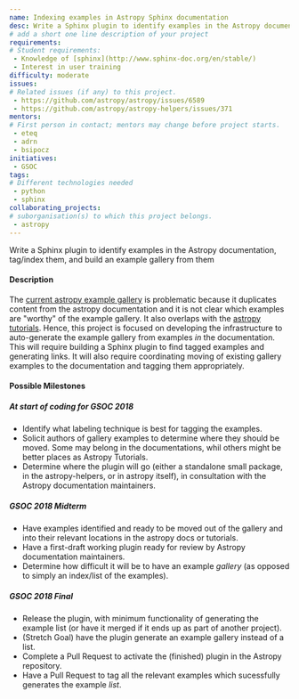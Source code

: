 ```yaml
---
name: Indexing examples in Astropy Sphinx documentation
desc: Write a Sphinx plugin to identify examples in the Astropy documentation, tag/index them, and build an example gallery from them
# add a short one line description of your project
requirements:
# Student requirements:
 - Knowledge of [sphinx](http://www.sphinx-doc.org/en/stable/)
 - Interest in user training
difficulty: moderate
issues:
# Related issues (if any) to this project.
 - https://github.com/astropy/astropy/issues/6589
 - https://github.com/astropy/astropy-helpers/issues/371
mentors:
# First person in contact; mentors may change before project starts.
 - eteq
 - adrn
 - bsipocz
initiatives:
 - GSOC
tags:
# Different technologies needed
 - python
 - sphinx
collaborating_projects:
# suborganisation(s) to which this project belongs.
 - astropy
---
```

Write a Sphinx plugin to identify examples in the Astropy documentation, tag/index them, and build an example gallery from them

#### Description

The [current astropy example gallery](http://docs.astropy.org/en/stable/generated/examples/) is problematic because it duplicates content from the astropy documentation and it is not clear which examples are "worthy" of the example gallery. It also overlaps with the [astropy tutorials](http://tutorials.astropy.org).  Hence, this project is focused on developing the infrastructure to auto-generate the example gallery from examples *in* the documentation.  This will require building a Sphinx plugin to find tagged examples and generating links.  It will also require coordinating moving of existing gallery examples to the documentation and tagging them appropriately.

#### Possible Milestones

##### At start of coding for GSOC 2018

* Identify what labeling technique is best for tagging the examples.
* Solicit authors of gallery examples to determine where they should be moved. Some may belong in the documentations, whil others might be better places as Astropy Tutorials.
* Determine where the plugin will go (either a standalone small package, in the astropy-helpers, or in astropy itself), in consultation with the Astropy documentation maintainers.

##### GSOC 2018 Midterm

* Have examples identified and ready to be moved out of the gallery and into their relevant locations in the astropy docs or tutorials.
* Have a first-draft working plugin ready for review by Astropy documentation maintainers.
* Determine how difficult it will be to have an example *gallery* (as opposed to simply an index/list of the examples).

##### GSOC 2018 Final

* Release the plugin, with minimum functionality of generating the example list (or have it merged if it ends up as part of another project).
* (Stretch Goal) have the plugin generate an example gallery instead of a list.
* Complete a Pull Request to activate the (finished) plugin in the Astropy repository.
* Have a Pull Request to tag all the relevant examples which sucessfully generates the example *list*.
